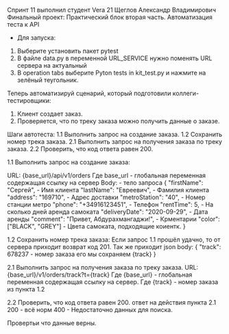 Спринт 11 выполнил студент Vera 21 Щеглов Александр Владимирович 
Финальный проект: Практический блок вторая часть.
Автоматизация теста к API

* Для запуска: 
1. Выберите установить пакет pytest
2. В файле data.py в переменной URL_SERVICE нужно поменять URL сервера на актуальный
3. В operation tabs выберите Pyton tests in kit_test.py и нажмите на зелёный теугольник.

Теперь автоматизируй сценарий, который подготовили коллеги-тестировщики:
1. Клиент создает заказ.
2. Проверяется, что по треку заказа можно получить данные о заказе.

Шаги автотеста:
1.1 Выполнить запрос на создание заказа.
1.2 Сохранить номер трека заказа.
2.1 Выполнить запрос на получения заказа по треку заказа.
2.2 Проверить, что код ответа равен 200.


1.1 Выполнить запрос на создание заказа:

URL: {base_url}/api/v1/orders
Где base_url - глобальная переменная содержащая ссылку на сервер
Body: - тело запроса
{
    "firstName": "Сергей",                  - Имя клиента 
    "lastName": "Евреевич",                 - Фамилия клиента
    "address": "169710",                    - Адрес доставки
    "metroStation": "40",                   - Номер станции метро
    "phone": "+34916123451",                - Телефон
    "rentTime": 5,                          - На сколько дней аренда самоката
    "deliveryDate": "2020-09-29",           - Дата аренды
    "comment": "Привет, Абдурахмангаджи!",  - Крментарии
    "color": ["BLACK", "GREY"]              - Цвета самоката, подходящие коиентк.
}

1.2 Сохранить номер трека заказа:
Если запрос 1.1 прошёл удачно, то от сервера приходит возврат код 201.
Так же приходит json body:
{
    "track": 678237 - номер заказа его мы сохраняем {track}
}


2.1 Выполнить запрос на получения заказа по треку заказа.
URL: {base_url}/v1/orders/track?t={track}
Где {base_url} - глобальная переменная содержащая ссылку на сервер.
Где {track} - номер заказа из пункта 1.2

2.2 Проверить, что код ответа равен 200.
ответ на действия пункта 2.1
200 - всё норм
400 - Недостаточно данных для поиска.

Провертьи что данные верны.